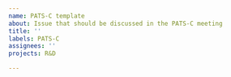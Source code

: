 ```yaml
---
name: PATS-C template
about: Issue that should be discussed in the PATS-C meeting
title: ''
labels: PATS-C
assignees: ''
projects: R&D

---
```


